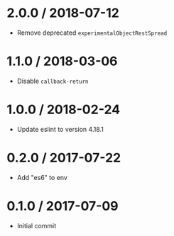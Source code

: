 # 2.0.0 / 2018-07-12

- Remove deprecated `experimentalObjectRestSpread`

# 1.1.0 / 2018-03-06

- Disable `callback-return`

# 1.0.0 / 2018-02-24

- Update eslint to version 4.18.1

# 0.2.0 / 2017-07-22

- Add "es6" to env

# 0.1.0 / 2017-07-09

- Initial commit
